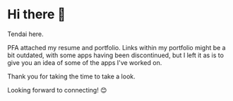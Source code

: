 # Hi there 👋  

Tendai here.  

PFA attached my resume and portfolio. Links within my portfolio might be a bit outdated, with some apps having been discontinued, but I left it as is to give you an idea of some of the apps I've worked on.  

Thank you for taking the time to take a look.

Looking forward to connecting! 😊  
